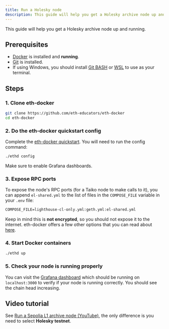 ```yaml
---
title: Run a Holesky node
description: This guide will help you get a Holesky archive node up and running.
---
```


This guide will help you get a Holesky archive node up and running.

## Prerequisites

- [Docker](https://docs.docker.com/engine/install/) is installed and **running**.
- [Git](https://github.com/git-guides/install-git/) is installed.
- If using Windows, you should install [Git BASH](https://gitforwindows.org/) or [WSL](https://learn.microsoft.com/en-us/windows/wsl/install) to use as your terminal.

## Steps

### 1. Clone eth-docker

```bash
git clone https://github.com/eth-educators/eth-docker
cd eth-docker
```

### 2. Do the eth-docker quickstart config

Complete the [eth-docker quickstart](https://eth-docker.net/Usage/QuickStart/). You will need to run the config command:

```bash
./ethd config
```

Make sure to enable Grafana dashboards.

### 3. Expose RPC ports

To expose the node's RPC ports (for a Taiko node to make calls to it), you can append `el-shared.yml` to the list of files in the `COMPOSE_FILE` variable in your `.env` file:

```txt "el-shared.yml"
COMPOSE_FILE=lighthouse-cl-only.yml:geth.yml:el-shared.yml
```

Keep in mind this is **not encrypted**, so you should not expose it to the internet. eth-docker offers a few other options that you can read about [here](https://eth-docker.net/Usage/Advanced#sharing-rpc-and-rest-ports).

### 4. Start Docker containers

```bash
./ethd up
```

### 5. Check your node is running properly

You can visit the [Grafana dashboard](https://eth-docker.net/Usage/Dashboards/#connecting-to-local-grafana) which should be running on `localhost:3000` to verify if your node is running correctly. You should see the chain head increasing.

## Video tutorial

See [Run a Sepolia L1 archive node (YouTube)](https://www.youtube.com/watch?v=7Lg_cY7iP2o), the only difference is you need to select **Holesky testnet**.
